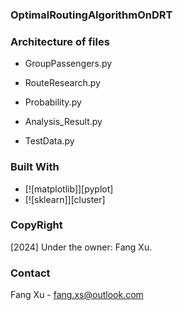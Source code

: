 ### OptimalRoutingAlgorithmOnDRT


### Architecture of files
- GroupPassengers.py

- RouteResearch.py
  
- Probability.py

- Analysis_Result.py

- TestData.py

### Built With
* [![matplotlib]][pyplot]
* [![sklearn]][cluster]

<!-- LICENSE -->
### CopyRight
[2024] Under the owner: Fang Xu. 

<!-- CONTACT -->
### Contact

Fang Xu - fang.xs@outlook.com
